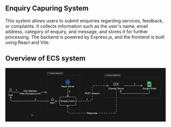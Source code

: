 ## Enquiry Capuring System
This system allows users to submit enquiries regarding services, feedback, or complaints. It collects information such as the user's name, email address, category of enquiry, and message, and stores it for further processing. The backend is powered by Express.js, and the frontend is built using React and Vite.




## Overview of ECS system
![ECS system](ECSSystem.png)
